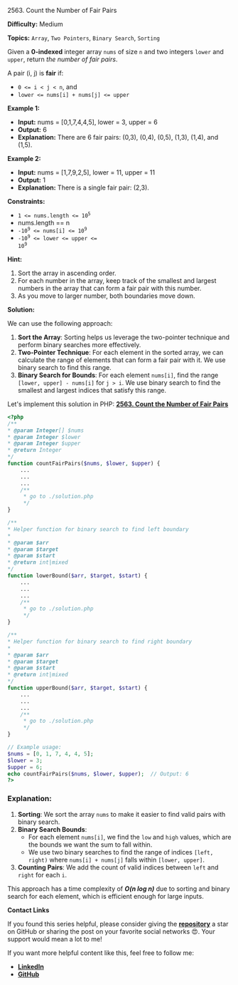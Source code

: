 2563\. Count the Number of Fair Pairs

**Difficulty:** Medium

**Topics:** `Array`, `Two Pointers`, `Binary Search`, `Sorting`

Given a **0-indexed** integer array `nums` of size `n` and two integers `lower` and `upper`, return _the number of fair pairs_.

A pair (i, j) is **fair** if:

- `0 <= i < j < n`, and
- `lower <= nums[i] + nums[j] <= upper`


**Example 1:**

- **Input:** nums = [0,1,7,4,4,5], lower = 3, upper = 6
- **Output:** 6
- **Explanation:** There are 6 fair pairs: (0,3), (0,4), (0,5), (1,3), (1,4), and (1,5).

**Example 2:**

- **Input:** nums = [1,7,9,2,5], lower = 11, upper = 11
- **Output:** 1
- **Explanation:** There is a single fair pair: (2,3).


**Constraints:**

- <code>1 <= nums.length <= 10<sup>5</sup></code>
- nums.length == n
- <code>-10<sup>9</sup> <= nums[i] <= 10<sup>9</sup></code>
- <code>-10<sup>9</sup> <= lower <= upper <= 10<sup>9</sup></code>


**Hint:**
1. Sort the array in ascending order.
2. For each number in the array, keep track of the smallest and largest numbers in the array that can form a fair pair with this number.
3. As you move to larger number, both boundaries move down.



**Solution:**

We can use the following approach:

1. **Sort the Array**: Sorting helps us leverage the two-pointer technique and perform binary searches more effectively.
2. **Two-Pointer Technique**: For each element in the sorted array, we can calculate the range of elements that can form a fair pair with it. We use binary search to find this range.
3. **Binary Search for Bounds**: For each element `nums[i]`, find the range `[lower, upper] - nums[i]` for `j > i`. We use binary search to find the smallest and largest indices that satisfy this range.

Let's implement this solution in PHP: **[2563. Count the Number of Fair Pairs](https://github.com/mah-shamim/leet-code-in-php/tree/main/algorithms/002563-count-the-number-of-fair-pairs/solution.php)**

```php
<?php
/**
* @param Integer[] $nums
* @param Integer $lower
* @param Integer $upper
* @return Integer
*/
function countFairPairs($nums, $lower, $upper) {
    ...
    ...
    ...
    /**
     * go to ./solution.php
     */
}

/**
* Helper function for binary search to find left boundary
*
* @param $arr
* @param $target
* @param $start
* @return int|mixed
*/
function lowerBound($arr, $target, $start) {
    ...
    ...
    ...
    /**
     * go to ./solution.php
     */
}

/**
* Helper function for binary search to find right boundary
*
* @param $arr
* @param $target
* @param $start
* @return int|mixed
*/
function upperBound($arr, $target, $start) {
    ...
    ...
    ...
    /**
     * go to ./solution.php
     */
}

// Example usage:
$nums = [0, 1, 7, 4, 4, 5];
$lower = 3;
$upper = 6;
echo countFairPairs($nums, $lower, $upper);  // Output: 6
?>
```

### Explanation:

1. **Sorting**: We sort the array `nums` to make it easier to find valid pairs with binary search.
2. **Binary Search Bounds**:
   - For each element `nums[i]`, we find the `low` and `high` values, which are the bounds we want the sum to fall within.
   - We use two binary searches to find the range of indices `[left, right)` where `nums[i] + nums[j]` falls within `[lower, upper]`.
3. **Counting Pairs**: We add the count of valid indices between `left` and `right` for each `i`.

This approach has a time complexity of _**O(n log n)**_ due to sorting and binary search for each element, which is efficient enough for large inputs.

**Contact Links**

If you found this series helpful, please consider giving the **[repository](https://github.com/mah-shamim/leet-code-in-php)** a star on GitHub or sharing the post on your favorite social networks 😍. Your support would mean a lot to me!

If you want more helpful content like this, feel free to follow me:

- **[LinkedIn](https://www.linkedin.com/in/arifulhaque/)**
- **[GitHub](https://github.com/mah-shamim)**
